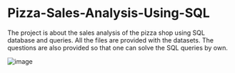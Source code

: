 # Pizza-Sales-Analysis-Using-SQL

The project is about the sales analysis of the pizza shop using SQL database and queries.
All the files are provided with the datasets. The questions are also provided so that one can solve the SQL queries by own.

![image](https://github.com/d01mittal/Pizza-Sales-Analysis-Using-SQL/assets/144702542/d2372cba-2f08-4236-beb4-c0f14a4847b6)

